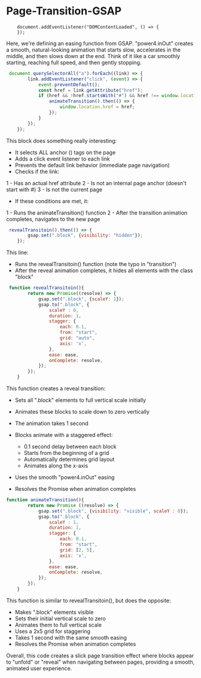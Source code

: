 # Page-Transition-GSAP

```javacsript
    document.addEventListener("DOMContentLoaded", () => {
    });
```

Here, we're defining an easing function from GSAP. "power4.inOut" creates a smooth, natural-looking animation that starts slow, accelerates in the middle, and then slows down at the end. Think of it like a car smoothly starting, reaching full speed, and then gently stopping.


```javascript
 document.querySelectorAll("a").forEach((link) => {
        link.addEventListener("click", (event) => {
            event.preventDefault();
            const href = link.getAttribute("href");
            if (href && !href.startsWith("#") && href !== window.location.pathname){
                animateTransition().then(() => {
                    window.location.href = href;
                });
            }
        });
    });
```


This block does something really interesting:

- It selects ALL anchor (<a>) tags on the page
- Adds a click event listener to each link
- Prevents the default link behavior (immediate page navigation)
- Checks if the link:

1 - Has an actual href attribute
2 - Is not an internal page anchor (doesn't start with #)
3 - Is not the current page


- If these conditions are met, it:

1 - Runs the animateTransition() function
2 - After the transition animation completes, navigates to the new page

```javascript
 revealTransitoin().then(() => {
        gsap.set(".block", {visibility: "hidden"});
    });
```

This line:

- Runs the revealTransitoin() function (note the typo in "transition")
- After the reveal animation completes, it hides all elements with the class "block"


```javascript
 function revealTransitoin(){
        return new Promise((resolve) => {
            gsap.set(".block", {scaleY: 1});
            gsap.to(".block", {
                scaleY : 0,
                duration: 1,
                stagger: {
                    each: 0.1,
                    from: "start",
                    grid: "auto",
                    axis: 'x',
                },
                ease: ease,
                onComplete: resolve,
            });
        });
    }
```


This function creates a reveal transition:

- Sets all ".block" elements to full vertical scale initially
- Animates these blocks to scale down to zero vertically
- The animation takes 1 second
- Blocks animate with a staggered effect:

    - 0.1 second delay between each block
    - Starts from the beginning of a grid
    - Automatically determines grid layout
    - Animates along the x-axis


- Uses the smooth "power4.inOut" easing
- Resolves the Promise when animation completes



```javascript
function animateTransition(){
        return new Promise ((resolve) => {
            gsap.set(".block", {visibility: "visible", scaleY : 0});
            gsap.to(".block", {
                scaleY : 1,
                duration: 1,
                stagger: {
                    each: 0.1,
                    from: "start",
                    grid: [2, 5],
                    axis: 'x',
                },
                ease: ease,
                onComplete: resolve,
            });
        });
    }
```

This function is similar to revealTransitoin(), but does the opposite:

- Makes ".block" elements visible
- Sets their initial vertical scale to zero
- Animates them to full vertical scale
- Uses a 2x5 grid for staggering
- Takes 1 second with the same smooth easing
- Resolves the Promise when animation completes

Overall, this code creates a slick page transition effect where blocks appear to "unfold" or "reveal" when navigating between pages, providing a smooth, animated user experience.